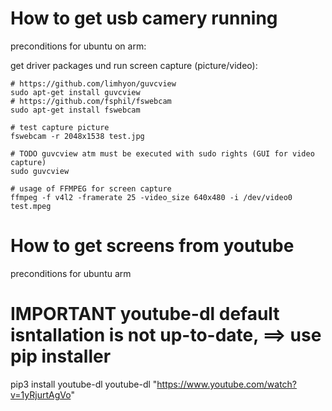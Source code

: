 # How to get usb camery running

preconditions for ubuntu on arm:

get driver packages und run screen capture (picture/video):  
```
# https://github.com/limhyon/guvcview
sudo apt-get install guvcview
# https://github.com/fsphil/fswebcam
sudo apt-get install fswebcam

# test capture picture
fswebcam -r 2048x1538 test.jpg

# TODO guvcview atm must be executed with sudo rights (GUI for video capture)
sudo guvcview

# usage of FFMPEG for screen capture
ffmpeg -f v4l2 -framerate 25 -video_size 640x480 -i /dev/video0 test.mpeg
```

# How to get screens from youtube 

preconditions for ubuntu arm

# IMPORTANT youtube-dl default isntallation is not up-to-date, ==> use pip installer
pip3 install youtube-dl
youtube-dl "https://www.youtube.com/watch?v=1yRjurtAgVo"